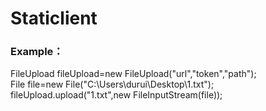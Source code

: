 # Staticlient

### Example：
FileUpload fileUpload=new FileUpload("url","token","path");
<br>
File file=new File("C:\\Users\\durui\\Desktop\\1.txt");
<br>
fileUpload.upload("1.txt",new FileInputStream(file));
